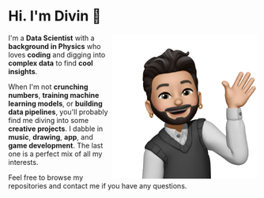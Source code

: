 # Hi. I'm Divin 👋

<img src="assets/wave.png" align="right" height="294"/>

I'm a **Data Scientist** with a **background in Physics** who loves **coding** and digging into **complex data** to find **cool insights**.

When I'm not **crunching numbers**, **training machine learning models**, or **building data pipelines**, you'll probably find me diving into some **creative projects**. I dabble in **music**, **drawing**, **app**, and **game development**. The last one is a perfect mix of all my interests.

Feel free to browse my repositories and contact me if you have any questions.

